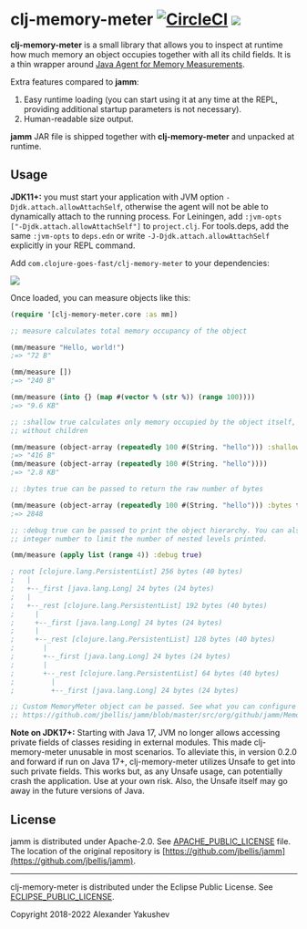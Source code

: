 # clj-memory-meter [![CircleCI](https://dl.circleci.com/status-badge/img/gh/clojure-goes-fast/clj-memory-meter/tree/master.svg?style=svg)](https://dl.circleci.com/status-badge/redirect/gh/clojure-goes-fast/clj-memory-meter/tree/master) ![](https://img.shields.io/badge/dependencies-none-brightgreen)

**clj-memory-meter** is a small library that allows you to inspect at runtime
how much memory an object occupies together with all its child fields. It is a
thin wrapper around [Java Agent for Memory
Measurements](https://github.com/jbellis/jamm).

Extra features compared to **jamm**:

1. Easy runtime loading (you can start using it at any time at the REPL,
   providing additional startup parameters is not necessary).
2. Human-readable size output.

**jamm** JAR file is shipped together with **clj-memory-meter** and unpacked at
runtime.

## Usage

**JDK11+:** you must start your application with JVM option
`-Djdk.attach.allowAttachSelf`, otherwise the agent will not be able to
dynamically attach to the running process. For Leiningen, add `:jvm-opts
["-Djdk.attach.allowAttachSelf"]` to `project.clj`. For tools.deps, add the same
`:jvm-opts` to `deps.edn` or write `-J-Djdk.attach.allowAttachSelf` explicitly
in your REPL command.

Add `com.clojure-goes-fast/clj-memory-meter` to your dependencies:

[![](https://clojars.org/com.clojure-goes-fast/clj-memory-meter/latest-version.svg)](https://clojars.org/com.clojure-goes-fast/clj-memory-meter)

Once loaded, you can measure objects like this:

```clojure
(require '[clj-memory-meter.core :as mm])

;; measure calculates total memory occupancy of the object

(mm/measure "Hello, world!")
;=> "72 B"

(mm/measure [])
;=> "240 B"

(mm/measure (into {} (map #(vector % (str %)) (range 100))))
;=> "9.6 KB"

;; :shallow true calculates only memory occupied by the object itself,
;; without children

(mm/measure (object-array (repeatedly 100 #(String. "hello"))) :shallow true)
;=> "416 B"
(mm/measure (object-array (repeatedly 100 #(String. "hello"))))
;=> "2.8 KB"

;; :bytes true can be passed to return the raw number of bytes

(mm/measure (object-array (repeatedly 100 #(String. "hello"))) :bytes true)
;=> 2848

;; :debug true can be passed to print the object hierarchy. You can also pass an
;; integer number to limit the number of nested levels printed.

(mm/measure (apply list (range 4)) :debug true)

; root [clojure.lang.PersistentList] 256 bytes (40 bytes)
;   |
;   +--_first [java.lang.Long] 24 bytes (24 bytes)
;   |
;   +--_rest [clojure.lang.PersistentList] 192 bytes (40 bytes)
;     |
;     +--_first [java.lang.Long] 24 bytes (24 bytes)
;     |
;     +--_rest [clojure.lang.PersistentList] 128 bytes (40 bytes)
;       |
;       +--_first [java.lang.Long] 24 bytes (24 bytes)
;       |
;       +--_rest [clojure.lang.PersistentList] 64 bytes (40 bytes)
;         |
;         +--_first [java.lang.Long] 24 bytes (24 bytes)

;; Custom MemoryMeter object can be passed. See what you can configure here:
;; https://github.com/jbellis/jamm/blob/master/src/org/github/jamm/MemoryMeter.java
```

**Note on JDK17+:** Starting with Java 17, JVM no longer allows accessing
private fields of classes residing in external modules. This made
clj-memory-meter unusable in most scenarios. To alleviate this, in version 0.2.0 and
forward if run on Java 17+, clj-memory-meter utilizes Unsafe to get into such
private fields. This works but, as any Unsafe usage, can potentially crash
the application. Use at your own risk. Also, the Unsafe itself may go away in
the future versions of Java.

## License

jamm is distributed under Apache-2.0.
See [APACHE_PUBLIC_LICENSE](license/APACHE_PUBLIC_LICENSE) file. The location of the original
repository
is
[https://github.com/jbellis/jamm](https://github.com/jbellis/jamm).

---

clj-memory-meter is distributed under the Eclipse Public License.
See [ECLIPSE_PUBLIC_LICENSE](license/ECLIPSE_PUBLIC_LICENSE).

Copyright 2018-2022 Alexander Yakushev
